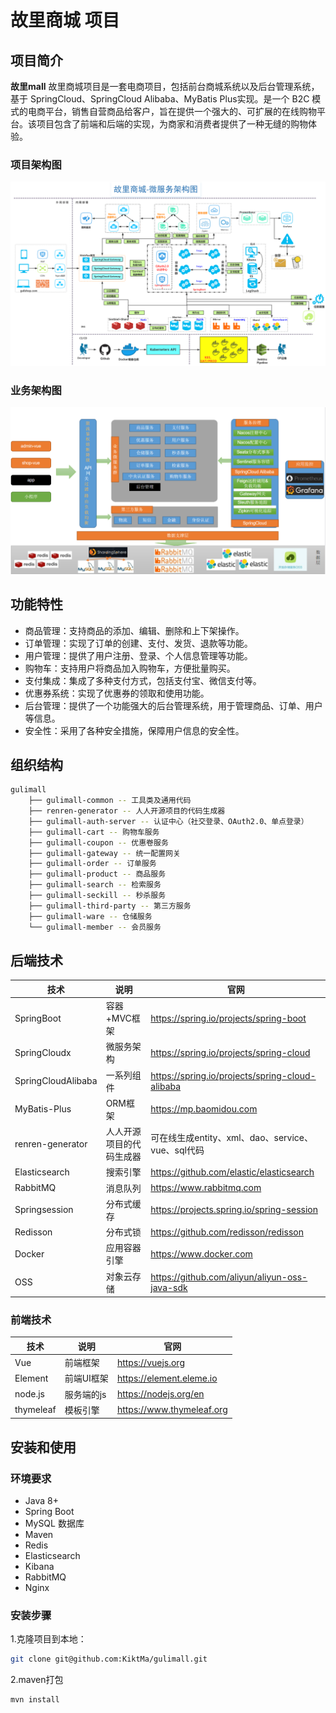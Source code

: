 # 故里商城 项目

## 项目简介
**故里mall** 故里商城项目是一套电商项目，包括前台商城系统以及后台管理系统，基于 SpringCloud、SpringCloud Alibaba、MyBatis Plus实现。是一个 B2C 模式的电商平台，销售自营商品给客户，旨在提供一个强大的、可扩展的在线购物平台。该项目包含了前端和后端的实现，为商家和消费者提供了一种无缝的购物体验。

### 项目架构图
![项目架构图](https://github.com/KiktMa/error-png/blob/master/guli/%E6%95%85%E9%87%8C%E5%95%86%E5%9F%8E-%E5%BE%AE%E6%9C%8D%E5%8A%A1%E6%9E%B6%E6%9E%84%E5%9B%BE.jpg)

### 业务架构图
![业务架构图](https://github.com/KiktMa/error-png/blob/master/guli/%E4%B8%9A%E5%8A%A1%E6%9E%B6%E6%9E%84%E5%9B%BE.jpg)

## 功能特性

- 商品管理：支持商品的添加、编辑、删除和上下架操作。
- 订单管理：实现了订单的创建、支付、发货、退款等功能。
- 用户管理：提供了用户注册、登录、个人信息管理等功能。
- 购物车：支持用户将商品加入购物车，方便批量购买。
- 支付集成：集成了多种支付方式，包括支付宝、微信支付等。
- 优惠券系统：实现了优惠券的领取和使用功能。
- 后台管理：提供了一个功能强大的后台管理系统，用于管理商品、订单、用户等信息。
- 安全性：采用了各种安全措施，保障用户信息的安全性。

## 组织结构
```bash
gulimall
    ├── gulimall-common -- 工具类及通用代码
    ├── renren-generator -- 人人开源项目的代码生成器
    ├── gulimall-auth-server -- 认证中心（社交登录、OAuth2.0、单点登录）
    ├── gulimall-cart -- 购物车服务
    ├── gulimall-coupon -- 优惠卷服务
    ├── gulimall-gateway -- 统一配置网关
    ├── gulimall-order -- 订单服务
    ├── gulimall-product -- 商品服务
    ├── gulimall-search -- 检索服务
    ├── gulimall-seckill -- 秒杀服务
    ├── gulimall-third-party -- 第三方服务
    ├── gulimall-ware -- 仓储服务
    └── gulimall-member -- 会员服务
```

## 后端技术
| 技术           |   说明   |   官网   |
|--------------| ---- | ---- |
| SpringBoot   |    容器+MVC框架  |   https://spring.io/projects/spring-boot   |
| SpringCloudx |   微服务架构   |   https://spring.io/projects/spring-cloud   |
|       SpringCloudAlibaba       |   一系列组件   |   https://spring.io/projects/spring-cloud-alibaba   |
|      MyBatis-Plus        |   ORM框架   |   https://mp.baomidou.com   |
|       renren-generator       |  人人开源项目的代码生成器    |  可在线生成entity、xml、dao、service、vue、sql代码    |
|       Elasticsearch       |   搜索引擎   |  https://github.com/elastic/elasticsearch    |
|      RabbitMQ        |   消息队列   |   https://www.rabbitmq.com   |
|       Springsession       |   分布式缓存   |   https://projects.spring.io/spring-session   |
|       Redisson       |   分布式锁   |  https://github.com/redisson/redisson   |
|       Docker       |   应用容器引擎   |    https://www.docker.com  |
|        OSS      |   对象云存储   |   https://github.com/aliyun/aliyun-oss-java-sdk   |


### 前端技术
| 技术           |   说明   |   官网   |
|--------------| ---- | ---- |
| Vue   |    前端框架  |   https://vuejs.org   |
| Element   |    前端UI框架  |   https://element.eleme.io   |
| node.js   |    服务端的js  |   https://nodejs.org/en   |
| thymeleaf   |    模板引擎  |   https://www.thymeleaf.org   |

## 安装和使用

### 环境要求
- Java 8+
- Spring Boot
- MySQL 数据库
- Maven
- Redis 
- Elasticsearch
- Kibana
- RabbitMQ
- Nginx

### 安装步骤

1.克隆项目到本地：
```bash
git clone git@github.com:KiktMa/gulimall.git 
```
2.maven打包
```bash
mvn install
```